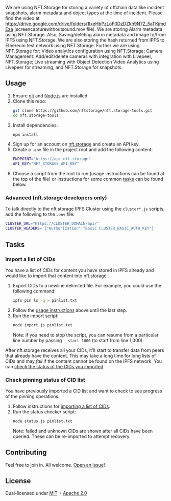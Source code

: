 We are using NFT.Storage  for storing a variety of offchain data like incident snapshots, alarm metadata and object types at the time of incident. Please find the video at https://drive.google.com/drive/folders/1lxeHbPzLoF0DzDZkh9N7Z_5aTKjmdEza (screencapturewithoutsound.mov file). We are storing Alarm metadata using NFT.Storage. Also, Saving/deleting alarm metadata and image to/from IPFS using NFT.Storage. We are also storing the hash returned from IPFS to Ethereum test network using  NFT.Storage.
 Further we are using NFT.Storage for: Video analytics configuration using NFT.Storage; Camera Management: Add/edit/delete cameras with integration with Livepeer, NFT.Storage; Live streaming with Object Detection Video Analytics using Livepeer for streaming, and NFT.Storage for snapshots.


## Usage

1. Ensure [git](https://git-scm.com/) and [Node.js](https://nodejs.org) are installed.
1. Clone this repo:
    ```sh
    git clone https://github.com/nftstorage/nft.storage-tools.git
    cd nft.storage-tools
    ```
1. Install dependencies:
    ```sh
    npm install
    ```
1. Sign up for an account on [nft.storage](https://nft.storage) and create an API key.
1. Create a `.env` file in the project root and add the following content:
    ```sh
    ENDPOINT="https://api.nft.storage"
    API_KEY="NFT_STORAGE_API_KEY"
    ```
1. Choose a script from the root to run (usage instructions can be found at the top of the file) or instructions for some common [tasks](#tasks) can be found below.

### Advanced (nft.storage developers only)

To talk directly to the nft.storage IPFS Cluster using the `cluster*.js` scripts, add the following to the `.env` file:

```sh
CLUSTER_URL="https://CLUSTER_DOMAIN/api/"
CLUSTER_HEADERS='{"Authorization":"Basic CLUSTER_BASIC_AUTH_KEY"}'
```

## Tasks

### Import a list of CIDs

You have a list of CIDs for content you have stored in IPFS already and would like to import that content into nft.storage.

1. Export CIDs to a newline delimited file. For example, you could use the following command:
    ```sh
    ipfs pin ls -q > pinlist.txt
    ```
1. Follow the [usage instructions](#usage) above until the last step.
1. Run the import script:
    ```sh
    node import.js pinlist.txt
    ```
    Note: if you need to stop the script, you can resume from a particular line number by passing `--start 1000` (to start from line 1,000).

After nft.storage receives all your CIDs, it'll start to transfer data from peers that already have the content. This may take a long time for long lists of CIDs and may _fail_ if the content cannot be found on the IPFS network. You can [check the status of the CIDs you imported](#check-pinning-status-of-cid-list).

### Check pinning status of CID list

You have previously imported a CID list and want to check to see progress of the pinning operations.

1. Follow instructions for [importing a list of CIDs](#import-a-list-of-cids).
1. Run the status checker script:
    ```sh
    node status.js pinlist.txt
    ```
    Note: failed and unknown CIDs are shown after all CIDs have been queried. These can be re-imported to attempt recovery.

## Contributing

Feel free to join in. All welcome. [Open an issue](https://github.com/nftstorage/nft.storage-tools/issues)!

## License

Dual-licensed under [MIT](https://github.com/nftstorage/nft.storage-tools/blob/main/LICENSE-MIT) + [Apache 2.0](https://github.com/nftstorage/nft.storage-tools/blob/main/LICENSE-APACHE)
